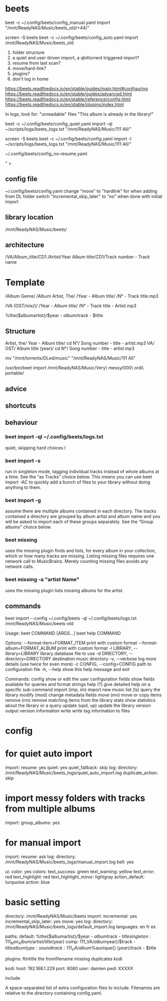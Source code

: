 # beets


beet -c ~/.config/beets/config_manual.yaml import "/mnt/ReadyNAS/Music/beets_old/+44/"

screen -S beets beet -c ~/.config/beets/config_auto.yaml import /mnt/ReadyNAS/Music/beets_old



1) folder structure
2) a quiet and user driven import, a qbittorrent triggered import?
3) resume from last scan?
4) move/hard-link?
5) plugins?
6) don't log in home

https://beets.readthedocs.io/en/stable/guides/main.html#configuring
https://beets.readthedocs.io/en/stable/guides/advanced.html
https://beets.readthedocs.io/en/stable/reference/config.html
https://beets.readthedocs.io/en/stable/plugins/index.html


In logs, look for:
"unreadable" files
"This album is already in the library!"

beet -c ~/.config/beets/config_quiet.yaml import -ql ~/scripts/logs/beets_logs.txt "/mnt/ReadyNAS/Music/111 All/"

screen -S beets beet -c ~/.config/beets/config.yaml import -l ~/scripts/logs/beets_logs.txt "/mnt/ReadyNAS/Music/111 All/"

~/.config/beets/config_no-resume.yaml



"                                                                                                          >






## config file
~/.config/beets/config.yaml
change "move" to "hardlink" for when adding from DL folder
switch "incremental_skip_later" to "no" when done with initial import

## library location
/mnt/ReadyNAS/Music/beets/

## architecture
/VA/Album_title/CD1
/Artist/Year Album title/CD1/Track number - Track name 

# Template
/Album Genre/
/Album Artist, The/
/Year - Album title/
/N° - Track title.mp3

/VA (OST/mix/)/
/Year - Album title/
/N° - Track title - Artist.mp3

%the{$albumartist}/$year - $album/$track - $title

## Structure
Artist, the/ Year - Album title/ cd N°/ Song number - title - artist.mp3
VA/ OST/ Album title (year)/ cd N°/ Song number - title - artist.mp3

mv "/mnt/torrents/DLed/music" "/mnt/ReadyNAS/Music/111 All"

/usr/bin/beet import /mnt/ReadyNAS/Music/Very\ messy/000\ ordi\ portable/


## advice

## shortcuts

## behaviour
### beet import -ql ~/.config/beets/logs.txt 
quiet, skipping hard choices l 
### beet import -s
run in singleton mode, tagging individual tracks instead of whole albums at a time. See the “as Tracks” choice below. This means you can use beet import -AC to quickly add a bunch of files to your library without doing anything to them.
### beet import -g
assume there are multiple albums contained in each directory. The tracks contained a directory are grouped by album artist and album name and you will be asked to import each of these groups separately. See the “Group albums” choice below.
### beet missing
uses the missing plugin
finds and lists, for every album in your collection, which or how many tracks are missing. Listing missing files requires one network call to MusicBrainz. Merely counting missing files avoids any network calls.
### beet missing -a "artist Name"
uses the missing plugin
lists missing albums for the artist



## commands

beet import --config ~/.config/beets -ql ~/.config/beets/logs.txt /mnt/ReadyNAS/Music/beets-old



Usage: 
  beet COMMAND [ARGS...]
  beet help COMMAND

Options:
  --format-item=FORMAT_ITEM
                        print with custom format
  --format-album=FORMAT_ALBUM
                        print with custom format
  -l LIBRARY, --library=LIBRARY
                        library database file to use
  -d DIRECTORY, --directory=DIRECTORY
                        destination music directory
  -v, --verbose         log more details (use twice for even more)
  -c CONFIG, --config=CONFIG
                        path to configuration file
  -h, --help            show this help message and exit

Commands:
  config            show or edit the user configuration
  fields            show fields available for queries and format strings
  help (?)          give detailed help on a specific sub-command
  import (imp, im)  import new music
  list (ls)         query the library
  modify (mod)      change metadata fields
  move (mv)         move or copy items
  remove (rm)       remove matching items from the library
  stats             show statistics about the library or a query
  update (upd, up)  update the library
  version           output version information
  write             write tag information to files


# config


# for quiet auto import
import:
    resume: yes
    quiet: yes
    quiet_fallback: skip
    log: directory: /mnt/ReadyNAS/Music/beets_logs/quiet_auto_import.log
    duplicate_action: skip

# import messy folders with tracks from multiple albums
import:
    group_albums: yes

# for manual import
import:
    resume: ask
    log: directory: /mnt/ReadyNAS/Music/beets_logs/manual_import.log
    bell: yes

ui:
    color: yes
    colors:
        text_success: green
        text_warning: yellow
        text_error: red
        text_highlight: red
        text_highlight_minor: lightgray
        action_default: turquoise
        action: blue

# basic setting
directory: /mnt/ReadyNAS/Music/beets
import:
    incremental: yes
    incremental_skip_later: yes
    move: yes
    log: directory: /mnt/ReadyNAS/Music/beets_logs/default_import.log
    languages: en fr es

paths:
    default: %the{$albumartist}/$year - $album%aunique{}/$track - $title
    singleton: 111_Non_Album/$artist/$title ($year)
    comp: 111_VA/$album%aunique{} ($year)/$track - $title
    albumtype:soundtrack: 111_VA/$album%aunique{} ($year)/$track - $title

plugins: ftintitle the fromfilename missing duplicates kodi

kodi:
    host: 192.168.1.229
    port: 8080
    user: damien
    pwd: XXXXX



include

A space-separated list of extra configuration files to include. Filenames are relative to the directory containing config.yaml.
